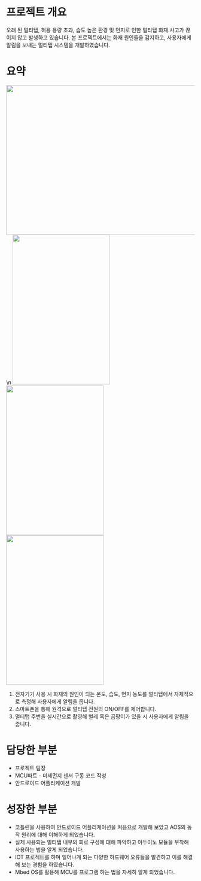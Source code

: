 # 프로젝트 개요

오래 된 멀티탭, 허용 용량 초과, 습도 높은 환경 및 먼지로 인한 멀티탭 화재 사고가 끊이지 않고 발생하고 있습니다. 본 프로젝트에서는 화재 원인들을 감지하고, 사용자에게 알림을 보내는 멀티탭 시스템을 개발하였습니다.



# 요약

<img src="https://github.com/songpink/Safe-Multitap-System/assets/138569524/98fb47ac-a540-40ad-b958-3399e2fdc60b" width="600" height="400"/>
\n
<img src="https://github.com/songpink/Safe-Multitap-System/assets/138569524/b61212f8-deaa-4f5b-bc11-e4c73590523b" width="260" height="400"/>
<img src="https://github.com/songpink/Safe-Multitap-System/assets/138569524/163b7bd0-cd70-4a64-8226-23cddd891fdf" width="260" height="400"/>
<img src="https://github.com/songpink/Safe-Multitap-System/assets/138569524/8db13c31-db60-4f9f-b738-479865046d40" width="260" height="400"/>



1. 전자기기 사용 시 화재의 원인이 되는 온도, 습도, 먼지 농도를 멀티탭에서 자체적으로 측정해 사용자에게 알림을 줍니다.
2. 스마트폰을 통해 원격으로 멀티탭 전원의 ON/OFF를 제어합니다.
3. 멀티탭 주변을 실시간으로 촬영해 벌레 혹은 곰팡이가 있을 시 사용자에게 알림을 줍니다.

# 담당한 부분

- 프로젝트 팀장
- MCU파트 - 미세먼지 센서 구동 코드 작성
- 안드로이드 어플리케이션 개발

# 성장한 부분

- 코틀린을 사용하여 안드로이드 어플리케이션을 처음으로 개발해 보았고 AOS의 동작 원리에 대해 이해하게 되었습니다.
- 실제 사용되는 멀티탭 내부의 회로 구성에 대해 파악하고 아두이노 모듈을 부착해 사용하는 법을 알게 되었습니다.
- IOT 프로젝트를 하며 일어나게 되는 다양한 하드웨어 오류들을 발견하고 이를 해결해 보는 경험을 하였습니다.
- Mbed OS를 활용해 MCU를 프로그램 하는 법을 자세히 알게 되었습니다.
